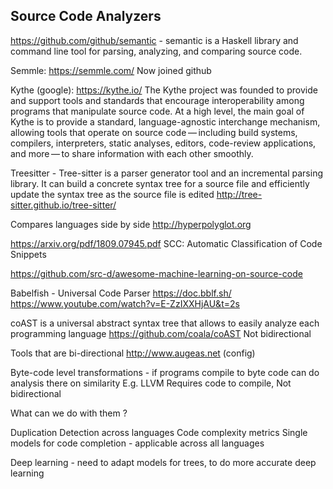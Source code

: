 
Source Code Analyzers
---------------------
https://github.com/github/semantic - semantic is a Haskell library and command line tool for parsing, analyzing, and comparing source code.

Semmle: https://semmle.com/
Now joined github

Kythe (google):
https://kythe.io/
The Kythe project was founded to provide and support tools and standards that encourage interoperability among programs that manipulate source code. At a high level, the main goal of Kythe is to provide a standard, language-agnostic interchange mechanism, allowing tools that operate on source code — including build systems, compilers, interpreters, static analyses, editors, code-review applications, and more — to share information with each other smoothly.

Treesitter - Tree-sitter is a parser generator tool and an incremental parsing library. It can build a concrete syntax tree for a source file and efficiently update the syntax tree as the source file is edited
http://tree-sitter.github.io/tree-sitter/

Compares languages side by side
http://hyperpolyglot.org


https://arxiv.org/pdf/1809.07945.pdf
SCC: Automatic Classification of Code Snippets


https://github.com/src-d/awesome-machine-learning-on-source-code

Babelfish - Universal Code Parser
https://doc.bblf.sh/
https://www.youtube.com/watch?v=E-ZzIXXHjAU&t=2s

coAST is a universal abstract syntax tree that allows to easily analyze each programming language
https://github.com/coala/coAST
Not bidirectional

Tools that are bi-directional 
http://www.augeas.net (config)

Byte-code level transformations - if programs compile to byte code can do analysis there on similarity
E.g. LLVM
Requires code to compile, Not bidirectional

What can we do with them ?

Duplication Detection across languages
Code complexity metrics
Single models for code completion - applicable across all languages 

Deep learning - need to adapt models for trees, to do more accurate deep learning



